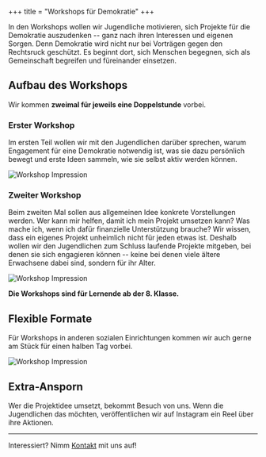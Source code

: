 +++
title = "Workshops für Demokratie"
+++

In den Workshops wollen wir Jugendliche motivieren, sich Projekte für die Demokratie auszudenken -- ganz nach ihren Interessen und eigenen Sorgen. Denn Demokratie wird nicht nur bei Vorträgen gegen den Rechtsruck geschützt. Es beginnt dort, sich Menschen begegnen, sich als Gemeinschaft begreifen und füreinander einsetzen.

## Aufbau des Workshops

Wir kommen **zweimal für jeweils eine Doppelstunde** vorbei.

### Erster Workshop

Im ersten Teil wollen wir mit den Jugendlichen darüber sprechen, warum Engagement für eine Demokratie notwendig ist, was sie dazu persönlich bewegt und erste Ideen sammeln, wie sie selbst aktiv werden können.

![Workshop Impression](/images/PHOTO-2025-10-15-14-10-21.jpg)

### Zweiter Workshop

Beim zweiten Mal sollen aus allgemeinen Idee konkrete Vorstellungen werden. Wer kann mir helfen, damit ich mein Projekt umsetzen kann? Was mache ich, wenn ich dafür finanzielle Unterstützung brauche? Wir wissen, dass ein eigenes Projekt unheimlich nicht für jeden etwas ist. Deshalb wollen wir den Jugendlichen zum Schluss laufende Projekte mitgeben, bei denen sie sich engagieren können -- keine bei denen viele ältere Erwachsene dabei sind, sondern für ihr Alter.

![Workshop Impression](/images/PHOTO-2025-10-15-14-11-13.jpg)

**Die Workshops sind für Lernende ab der 8. Klasse.**

## Flexible Formate

Für Workshops in anderen sozialen Einrichtungen kommen wir auch gerne am Stück für einen halben Tag vorbei.

![Workshop Impression](/images/PHOTO-2025-10-15-14-19-59.jpg)

## Extra-Ansporn

Wer die Projektidee umsetzt, bekommt Besuch von uns. Wenn die Jugendlichen das möchten, veröffentlichen wir auf Instagram ein Reel über ihre Aktionen.

---

Interessiert? Nimm [Kontakt](/contact/) mit uns auf!



